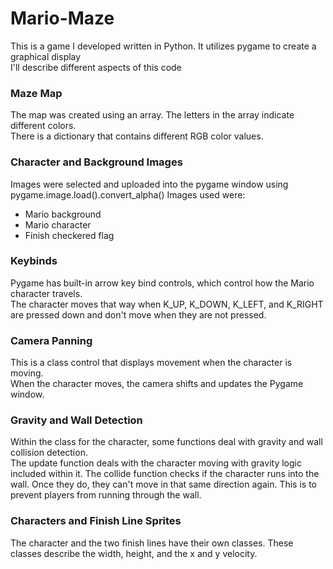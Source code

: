 # Mario-Maze
This is a game I developed written in Python. It utilizes pygame to create a graphical display  
I'll describe different aspects of this code  
  
### Maze Map
The map was created using an array. The letters in the array indicate different colors.  
There is a dictionary that contains different RGB color values.

### Character and Background Images
Images were selected and uploaded into the pygame window using pygame.image.load().convert_alpha()
Images used were:
- Mario background
- Mario character
- Finish checkered flag

### Keybinds
Pygame has built-in arrow key bind controls, which control how the Mario character travels.  
The character moves that way when K_UP, K_DOWN, K_LEFT, and K_RIGHT are pressed down and don't move when they are not pressed.  

### Camera Panning
This is a class control that displays movement when the character is moving.  
When the character moves, the camera shifts and updates the Pygame window. 

### Gravity and Wall Detection 
Within the class for the character, some functions deal with gravity and wall collision detection.  
The update function deals with the character moving with gravity logic included within it.
The collide function checks if the character runs into the wall. Once they do, they can't move in that same direction again. This is to prevent players from running through the wall.  

### Characters and Finish Line Sprites
The character and the two finish lines have their own classes. These classes describe the width, height, and the x and y velocity.  
